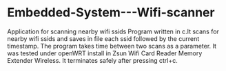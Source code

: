 # Embedded-System---Wifi-scanner
Application for scanning nearby wifi ssids
Program written in c.It scans for nearby wifi ssids and saves in file each ssid followed by the current timestamp.
The program takes time between two scans as a parameter.
It was tested under openWRT install in Zsun Wifi Card Reader Memory Extender Wireless.
It terminates safely after pressing ctrl+c.
